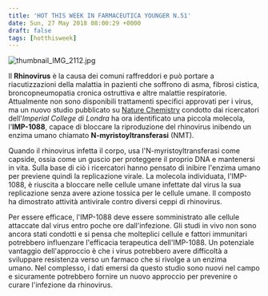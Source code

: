 ```yaml
---
title: 'HOT THIS WEEK IN FARMACEUTICA YOUNGER N.51'
date: Sun, 27 May 2018 08:00:29 +0000
draft: false
tags: [hotthisweek]
---
```


![thumbnail_IMG_2112.jpg](/img/hot-this-week-in-farmaceutica-younger-n-51.md/thumbnail_img_2112.jpg?w=290)

Il **Rhinovirus** è la causa dei comuni raffreddori e può portare a riacutizzazioni della malattia in pazienti che soffrono di asma, fibrosi cistica, broncopneumopatia cronica ostruttiva e altre malattie respiratorie. Attualmente non sono disponibili trattamenti specifici approvati per i virus, ma un nuovo studio pubblicato su [Nature Chemistry](http://www.nature.com/articles/s41557-018-0039-2.epdf?referrer_access_token=z9RS8LS1GUYU5YxcbWsP5tRgN0jAjWel9jnR3ZoTv0O1JluMLilDhiT946CzcOe8O2q8wQDQsDutO4h48wtJ5vQuVg1UzqdJIfe0wVuQPaoP74-C1D2-ILNCi0m6DxMWkg2zQhqAadAbn0sEleC6WmXFZIjWiR9z9UnLHTJkPJ5bNtPzUypblDZfvoJVZswcDK3nGVMtTnnWepd-ZBuG9XnJR3tgbqH-a66C0faASEUhVZ3sGswufxhwILcGrmdCNHFsLCH95QIBLNz-UDmAMg%3D%3D&tracking_referrer=www.wired.it) condotto dai ricercatori dell'_Imperial College di Londra_ ha ora identificato una piccola molecola, l'**IMP-1088**, capace di bloccare la riproduzione del rhinovirus inibendo un enzima umano chiamato **N-myristoyltransferasi** (NMT).

Quando il rhinovirus infetta il corpo, usa l'N-myristoyltransferasi come capside, ossia come un guscio per proteggere il proprio DNA e mantenersi in vita. Sulla base di ciò i ricercatori hanno pensato di inibire l'enzima umano per previene quindi la replicazione virale. La molecola individuata, l'IMP-1088, è riuscita a bloccare nelle cellule umane infettate dal virus la sua replicazione senza avere azione tossica per le cellule umane. Il composto ha dimostrato attività antivirale contro diversi ceppi di rhinovirus.

Per essere efficace, l'IMP-1088 deve essere somministrato alle cellule attaccate dal virus entro poche ore dall'infezione. Gli studi in vivo non sono ancora stati condotti e si pensa che molteplici cellule e fattori immunitari potrebbero influenzare l'efficacia terapeutica dell'IMP-1088. Un potenziale vantaggio dell'approccio è che i virus potrebbero avere difficoltà a sviluppare resistenza verso un farmaco che si rivolge a un enzima umano. Nel complesso, i dati emersi da questo studio sono nuovi nel campo e sicuramente potrebbero fornire un nuovo approccio per prevenire o curare l'infezione da rhinovirus.